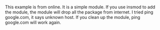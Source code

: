 This example is from online. It is a simple module. If you use insmod to add the module, the module will drop all the package from internet.
I tried ping google.com, it says unknown host. If you clean up the module, ping google.com will work again.
